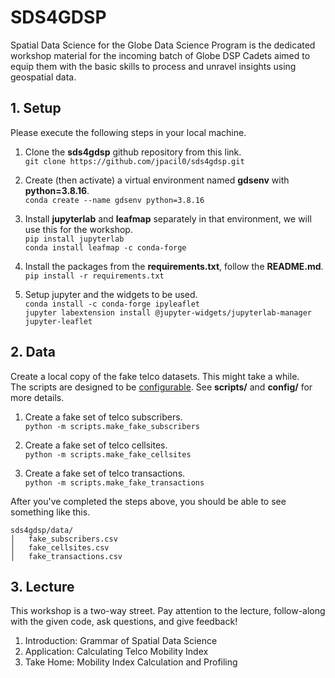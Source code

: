 # SDS4GDSP

Spatial Data Science for the Globe Data Science Program is the dedicated workshop material for the incoming batch of Globe DSP Cadets aimed to equip them with the basic skills to process and unravel insights using geospatial data.

## 1. Setup

Please execute the following steps in your local machine.

1. Clone the **sds4gdsp** github repository from this link. <br>
```git clone https://github.com/jpacil0/sds4gdsp.git```

2. Create (then activate) a virtual environment named **gdsenv** with **python=3.8.16**. <br>
```conda create --name gdsenv python=3.8.16```

3. Install **jupyterlab** and **leafmap** separately in that environment, we will use this for the workshop. <br>
```pip install jupyterlab``` <br>
```conda install leafmap -c conda-forge```

5. Install the packages from the **requirements.txt**, follow the **README.md**. <br>
```pip install -r requirements.txt```

6. Setup jupyter and the widgets to be used. <br>
```conda install -c conda-forge ipyleaflet``` <br>
```jupyter labextension install @jupyter-widgets/jupyterlab-manager jupyter-leaflet```

## 2. Data

Create a local copy of the fake telco datasets. This might take a while. <br>
The scripts are designed to be [configurable](https://hydra.cc/). See **scripts/** and **config/** for more details.

1. Create a fake set of telco subscribers. <br>
```python -m scripts.make_fake_subscribers```

2. Create a fake set of telco cellsites. <br>
```python -m scripts.make_fake_cellsites```

3. Create a fake set of telco transactions. <br>
```python -m scripts.make_fake_transactions```

After you've completed the steps above, you should be able to see something like this.

```
sds4gdsp/data/
│   fake_subscribers.csv
│   fake_cellsites.csv
│   fake_transactions.csv
```

## 3. Lecture

This workshop is a two-way street. Pay attention to the lecture, follow-along with the given code, ask questions, and give feedback!

1. Introduction: Grammar of Spatial Data Science
2. Application: Calculating Telco Mobility Index
3. Take Home: Mobility Index Calculation and Profiling
